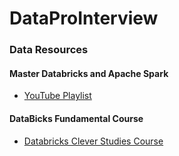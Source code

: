 # DataProInterview
### Data Resources

#### Master Databricks and Apache Spark
- [YouTube Playlist](https://www.youtube.com/playlist?list=PL7_h0bRfL52qWoCcS18nXcT1s-5rSa1yp)

#### DataBicks Fundamental Course
- [Databricks Clever Studies Course](https://www.cleverstudies.in/s/courses/65d0e32de4b0d7ac3135aadb/take)

